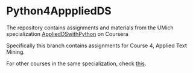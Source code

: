 # Python4ApppliedDS
The  repository contains assignments and materials from the UMich specialization [AppliedDSwithPython](https://www.coursera.org/specializations/data-science-python) on Coursera

Specifically this branch contains assignments for Course 4, Applied Text Mining.

For other courses in the same specialization, check [this](https://github.com/TLI2958/Python4ApppliedDS/tree/master#python4apppliedds).

